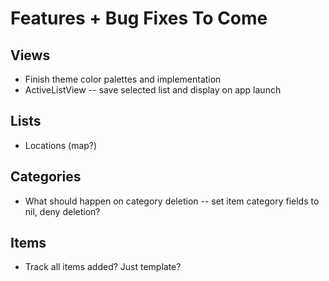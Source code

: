 # Features + Bug Fixes To Come

## Views
- Finish theme color palettes and implementation
- ActiveListView -- save selected list and display on app launch

## Lists
- Locations (map?)

## Categories
- What should happen on category deletion -- set item category fields to nil, deny deletion?

## Items
- Track all items added? Just template?
